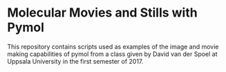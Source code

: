 # Molecular Movies and Stills with Pymol

This repository contains scripts used as examples of the image and
movie making capabilities of pymol from a class given by David van der
Spoel at Uppsala University in the first semester of 2017.

